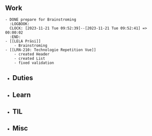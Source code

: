 ## Work
	- DONE prepare for Brainstroming
	  :LOGBOOK:
	  CLOCK: [2023-11-21 Tue 09:52:39]--[2023-11-21 Tue 09:52:41] =>  00:00:02
	  :END:
	- [[LELA Präsi]]
		- Brainstroming
	- [[LRN-210: Technologie Repetition Vue]]
		- created Header
		- created List
		- fixed validation
- ## Duties
- ## Learn
- ## TIL
- ## Misc